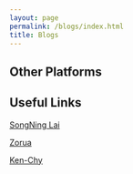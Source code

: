 ```yaml
---
layout: page
permalink: /blogs/index.html
title: Blogs
---
```


## Other Platforms





## Useful Links

[SongNing Lai]( https://xll0328.github.io/)

[Zorua](https://zoruasama.gitee.io/)

[Ken-Chy](https://www.ken-chy129.cn/)

